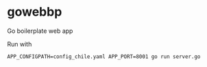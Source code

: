 # gowebbp

Go boilerplate web app

Run with

```shell
APP_CONFIGPATH=config_chile.yaml APP_PORT=8001 go run server.go
```